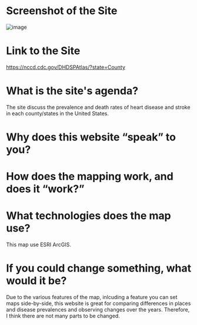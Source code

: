 # Screenshot of the Site
![image](https://user-images.githubusercontent.com/74166310/113503572-aceb2e80-956d-11eb-8a08-882dfe877f32.png)


# Link to the Site
https://nccd.cdc.gov/DHDSPAtlas/?state=County


# What is the site's agenda?
The site discuss the prevalence and death rates of heart disease and stroke in each county/states in the United States.

# Why does this website “speak” to you?


# How does the mapping work, and does it “work?”

# What technologies does the map use?
This map use ESRI ArcGIS. 

# If you could change something, what would it be?
Due to the various features of the map, inlcuding a feature you can set maps side-by-side, this website is great for comparing differences in places and disease prevalences and observing changes over the years. Therefore, I think there are not many parts to be changed. 
